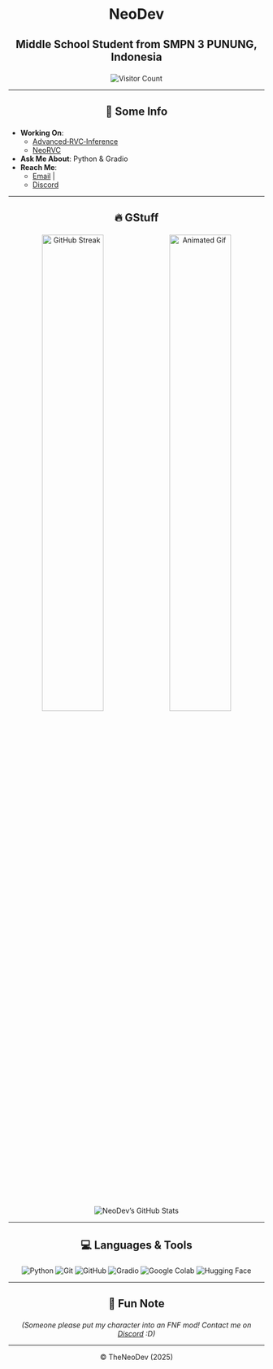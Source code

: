 # <p align="center">NeoDev</p>

## <p align="center">Middle School Student from SMPN 3 PUNUNG, Indonesia</p>

<p align="center">
  <img src="https://komarev.com/ghpvc/?username=TheNeodev&label=Visitors&color=FF0000&style=flat" alt="Visitor Count" />
</p>

---

## <p align="center">📄 Some Info</p>

- **Working On**:
  - [Advanced‑RVC‑Inference](https://github.com/ArkanDash/Advanced-RVC-Inference)
  - [NeoRVC](https://github.com/TheNeoDev/NeoRVC)
- **Ask Me About**: Python & Gradio
- **Reach Me**:
  - [Email](mailto:neoforevershog@gmail.com) |
  - [Discord](https://discord.com/users/1314204512814235689)

---

## <p align="center">🔥 GStuff</p>

<p align="center">
  
  <img src="https://streak-stats.demolab.com?user=TheNeoDev&theme=transparent&hide_border=true&short_numbers=true&background=00000000&border=00000000&ring=005eff&fire=ff0000&currStreakLabel=ffd700&currStreakNum=005eff&sideNums=ffffff&sideLabels=ffd700&dates=ffffff" alt="GitHub Streak" width="49%"/>
  <img src="https://media.tenor.com/GiG-sl9vrJ8AAAAj/i-love-you-i-love-you-baby.gif" alt="Animated Gif" width="49%"/>
  <img src="https://github-readme-stats.vercel.app/api?username=TheNeoDev&show_icons=true&count_private=true&include_all_commits=false&custom_title=NeoDev's%20GitHub%20Stats&title_color=FFD700&text_color=DAA520&icon_color=FFA500&bg_color=FFFFFF" alt="NeoDev’s GitHub Stats"/>
  
</p>


---

## <p align="center">💻 Languages & Tools</p>

<p align="center">
  <img src="https://img.shields.io/badge/Python-3776AB?style=for-the-badge&logo=python&logoColor=white" alt="Python"/>
  <img src="https://img.shields.io/badge/Git-F05032?style=for-the-badge&logo=git&logoColor=white" alt="Git"/>
  <img src="https://img.shields.io/badge/GitHub-181717?style=for-the-badge&logo=github&logoColor=white" alt="GitHub"/>
  <img src="https://img.shields.io/badge/Gradio-db9618?style=for-the-badge&logo=gradio&logoColor=white" alt="Gradio"/>
  <img src="https://img.shields.io/badge/Google_Colab-F9AB00?style=for-the-badge&logo=googlecolab&logoColor=blue" alt="Google Colab"/>
  <img src="https://img.shields.io/badge/Hugging_Face-FF9900?style=for-the-badge&logo=huggingface&logoColor=white" alt="Hugging Face"/>
</p>

---

## <p align="center">🎵 Fun Note</p>

<p align="center"><i>(Someone please put my character into an FNF mod! Contact me on <a href="https://discord.com/users/1314204512814235689">Discord</a> :D)</i></p>

---

<p align="center">© TheNeoDev (2025)</p>
